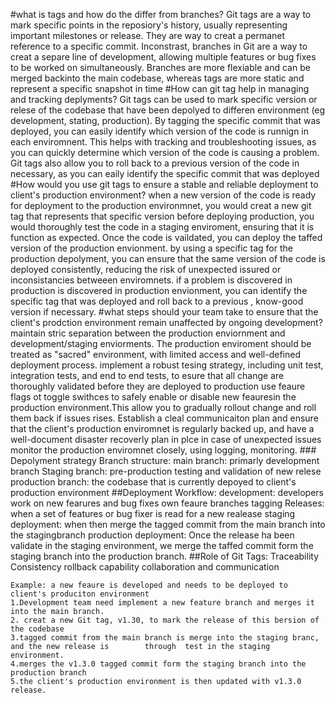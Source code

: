 #what is tags and how do the differ from branches?
    Git tags are a way to mark specific points in the reposiory's history, usually representing important milestones or release. They are way to creat a permanet reference to a specific commit.
    Inconstrast, branches in Git are a way to creat a separe line of development, allowing multiple features or bug fixes to be worked on simultaneously. Branches are more flexiable and can be merged backinto the main codebase, whereas tags are more static and represent a specific snapshot in time
#How can git tag help in managing and tracking deplyments?
    Git tags can be used to mark specific version or relese of the codebase that have been depolyed to differen environment (eg development, stating, production).
    By tagging the specific commit that was deployed, you can easily identify which version of the code is runnign in each enviromnent. This helps with tracking and troubleshooting issues, as you can quickly determine which version of the code is causing a problem.
    Git tags also allow you to roll back to a previous version of the code in necessary, as you can eaily identify the specific commit that was deployed
#How would you use git tags to ensure a stable and reliable deployment to client's production environment?
    when a new version of the code is ready for deployment to the production environmnet, you would creat a new git tag that represents that specific version
    before deploying production, you would thoroughly test the code in a staging enviroment, ensuring that it is function as expected. Once the code is vaildated, you can deploy the taffed version of the production envionment.
    by using a specific tag for the production depolyment, you can ensure that the same version of the code is deployed consistently, reducing the risk of unexpected issured or inconsistancies betweeen enviromnets. 
    if a problem is discovered in production is discovered in production envionment, you can identify the specific tag that was deployed and roll back to a previous , know-good version if necessary.
#what steps should your team take to ensure that the client's prodction environment remain unaffected by ongoing development?
    maintain stric separation between the production enviornment and development/staging enviorments. The production enviroment should be treated as "sacred" environment, with limited access and well-defined deployment process.
    implement a robust tesing strategy, including unit test, integration tests, and end to end tests, to esure that all change are thoroughly validated before they are deployed to production
    use feaure flags ot toggle swithces to safely enable or disable new feauresin the production environment.This allow you to gradually rollout change and roll them back if issues rises.
    Establish a cleal communicaiton plan and ensure that the client's production enviromnet is regularly backed up, and have a well-document disaster recoverly plan in plce in case of unexpected issues
    monitor the production enviromnet closely, using logging, monitoring. 
    ###    Depolyment strategy 
     Branch  structure:
        main branch: primarly development branch
        Staging branch: pre-production testing and validation of new relese
        production branch: the codebase that is currently depoyed to client's production environment
    ##Deployment Workflow:
        development: developers work on new fearures and bug fixes own feaure branches
        tagging Releases: when a set of features or bug fixer is read for a new realease
        staging deployment: when then merge the tagged commit from the main branch into the stagingbranch
        production deployment: Once the release ha been validate in the staging environment, we merge the taffed commit form the staging branch into the production branch.
    ##Role of Git Tags:
        Traceability
        Consistency
        rollback capability
        collaboration and communication

    Example: a new feaure is developed and needs to be deployed to client's produciton environment
    1.Development team need implement a new feature branch and merges it into the main branch.
    2. creat a new Git tag, v1.30, to mark the release of this bersion of the codebase
    3.tagged commit from the main branch is merge into the staging branc, and the new release is        through  test in the staging environment.
    4.merges the v1.3.0 tagged commit form the staging branch into the production branch
    5.the client's production environment is then updated with v1.3.0 release.
